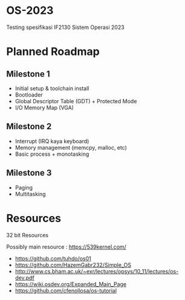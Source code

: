 # OS-2023
Testing spesifikasi IF2130 Sistem Operasi 2023

# Planned Roadmap
## Milestone 1
- Initial setup & toolchain install
- Bootloader
- Global Descriptor Table (GDT) + Protected Mode
- I/O Memory Map (VGA)

## Milestone 2
- Interrupt (IRQ kaya keyboard)
- Memory management (memcpy, malloc, etc)
- Basic process + monotasking

## Milestone 3
- Paging
- Multitasking

# Resources
32 bit Resources

Possibly main resource : https://539kernel.com/
- https://github.com/tuhdo/os01
- https://github.com/HazemGabr232/Simple_OS
- http://www.cs.bham.ac.uk/~exr/lectures/opsys/10_11/lectures/os-dev.pdf
- https://wiki.osdev.org/Expanded_Main_Page
- https://github.com/cfenollosa/os-tutorial